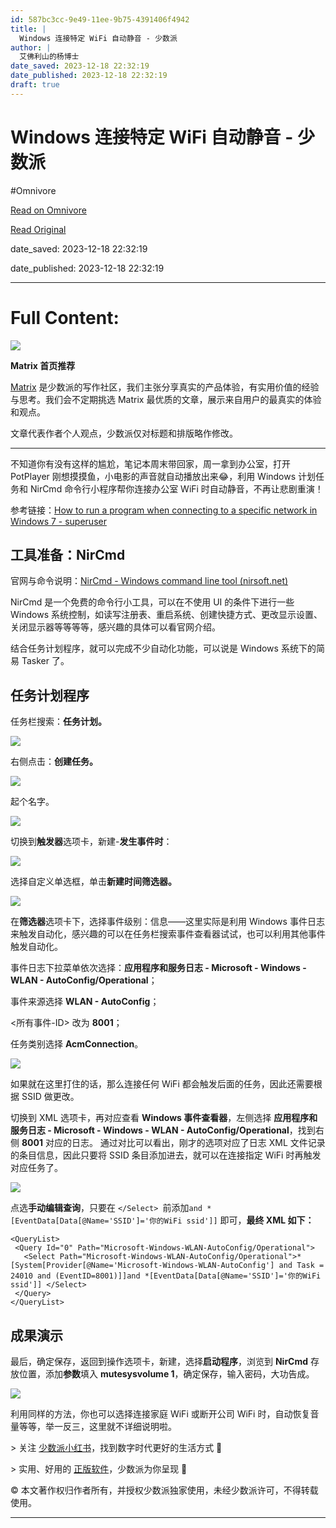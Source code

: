 ```yaml
---
id: 587bc3cc-9e49-11ee-9b75-4391406f4942
title: |
  Windows 连接特定 WiFi 自动静音 - 少数派
author: |
  艾佛利山的杨博士
date_saved: 2023-12-18 22:32:19
date_published: 2023-12-18 22:32:19
draft: true
---
```


# Windows 连接特定 WiFi 自动静音 - 少数派
#Omnivore

[Read on Omnivore](https://omnivore.app/me/windows-wi-fi-18c8135c8b8)

[Read Original](https://sspai.com/post/84576)

date_saved: 2023-12-18 22:32:19

date_published: 2023-12-18 22:32:19

--- 

# Full Content: 

![](https://proxy-prod.omnivore-image-cache.app/0x0,sSNuZLxfp8o7RI3lDkqsOqoo2JVByWR4hKLiM8IJLEQQ/https://cdn.sspai.com//2020/07/15/03489f13d747077eafb9f844d842ed53.png)

**Matrix 首页推荐** 

[Matrix](https://sspai.com/matrix) 是少数派的写作社区，我们主张分享真实的产品体验，有实用价值的经验与思考。我们会不定期挑选 Matrix 最优质的文章，展示来自用户的最真实的体验和观点。

文章代表作者个人观点，少数派仅对标题和排版略作修改。

---

不知道你有没有这样的尴尬，笔记本周末带回家，周一拿到办公室，打开 PotPlayer 刚想摸摸鱼，小电影的声音就自动播放出来😂，利用 Windows 计划任务和 NirCmd 命令行小程序帮你连接办公室 WiFi 时自动静音，不再让悲剧重演！

参考链接：[How to run a program when connecting to a specific network in Windows 7 - superuser](https://sspai.com/link?target=https%3A%2F%2Fsuperuser.com%2Fquestions%2F92414%2Fhow-to-run-a-program-when-connecting-to-a-specific-network-in-windows-7)

## 工具准备：NirCmd

官网与命令说明：[NirCmd - Windows command line tool (nirsoft.net)](https://sspai.com/link?target=https%3A%2F%2Fwww.nirsoft.net%2Futils%2Fnircmd.html)

NirCmd 是一个免费的命令行小工具，可以在不使用 UI 的条件下进行一些 Windows 系统控制，如读写注册表、重启系统、创建快捷方式、更改显示设置、关闭显示器等等等等，感兴趣的具体可以看官网介绍。

结合任务计划程序，就可以完成不少自动化功能，可以说是 Windows 系统下的简易 Tasker 了。

## 任务计划程序

任务栏搜索：**任务计划。**

![](https://proxy-prod.omnivore-image-cache.app/0x0,saPAAcycCoZx7Jd-2flRBerKiGroQVvsDlz5Orv3DeYo/https://cdn.sspai.com/2023/11/23/1b5c51b34e967b9a1442d5aa5cb30844.png)

右侧点击：**创建任务。**

![](https://proxy-prod.omnivore-image-cache.app/0x0,sdc1Cum-pxn3ujIPxBikp8hVKKgSjkk9zvvQQmteT_n4/https://cdn.sspai.com/2023/11/23/6af513b5aa8402814591d1e709039c93.png)

起个名字。

![](https://proxy-prod.omnivore-image-cache.app/0x0,svkkL8tJCcKRVK7GcJDZ2Xmz3JbzWzbe8AhRApF94PhQ/https://cdn.sspai.com/2023/11/23/98e1a07ea16fe00fac5c0b17ee2be89c.png)

切换到**触发器**选项卡，新建-**发生事件时**：

![](https://proxy-prod.omnivore-image-cache.app/0x0,ss1VVL0EMIwR0r-Rucpfka3zwDlvbTRImJ3bhD_VMltU/https://cdn.sspai.com/2023/11/23/9d11c8f2b86cb334fce0a567737ced7e.png)

选择自定义单选框，单击**新建时间筛选器。**

![](https://proxy-prod.omnivore-image-cache.app/0x0,s3od7SZq5q2RrnZSvgMX9u_py-IEcECwG8JtI3cgWomE/https://cdn.sspai.com/2023/11/23/c5270e2fe5568807718cd551667f7d0e.png)

在**筛选器**选项卡下，选择事件级别：信息——这里实际是利用 Windows 事件日志来触发自动化，感兴趣的可以在任务栏搜索事件查看器试试，也可以利用其他事件触发自动化。

事件日志下拉菜单依次选择：**应用程序和服务日志 - Microsoft - Windows - WLAN - AutoConfig/Operational**；

事件来源选择 **WLAN - AutoConfig**；

<所有事件-ID> 改为 **8001**；

任务类别选择 **AcmConnection**。

![](https://proxy-prod.omnivore-image-cache.app/0x0,synM_x5JatiMcjaepeSCBFttQY0zO7TmtNwDppFYuCLw/https://cdn.sspai.com/2023/11/23/f6547fc96c0dcd09e7f9821f2a9fdf2a.png)

如果就在这里打住的话，那么连接任何 WiFi 都会触发后面的任务，因此还需要根据 SSID 做更改。

切换到 XML 选项卡，再对应查看 **Windows 事件查看器**，左侧选择 **应用程序和服务日志 - Microsoft - Windows - WLAN - AutoConfig/Operational**，找到右侧 **8001** 对应的日志。 通过对比可以看出，刚才的选项对应了日志 XML 文件记录的条目信息，因此只要将 SSID 条目添加进去，就可以在连接指定 WiFi 时再触发对应任务了。

![](https://proxy-prod.omnivore-image-cache.app/0x0,socLsLAVcJOwGNu4zc3sg0eWSEvryRsj_4t6otwRftZk/https://cdn.sspai.com/2023/11/23/9c125857607ec0c98af54a19f7d5fe77.png)

点选**手动编辑查询**，只要在 `</Select> `前添加`and *[EventData[Data[@Name='SSID']='你的WiFi ssid']]` 即可，**最终 XML 如下：**

```pgsql
<QueryList>
 <Query Id="0" Path="Microsoft-Windows-WLAN-AutoConfig/Operational">
   <Select Path="Microsoft-Windows-WLAN-AutoConfig/Operational">*[System[Provider[@Name='Microsoft-Windows-WLAN-AutoConfig'] and Task = 24010 and (EventID=8001)]]and *[EventData[Data[@Name='SSID']='你的WiFi ssid']] </Select>
 </Query>
</QueryList>
```

## 成果演示

最后，确定保存，返回到操作选项卡，新建，选择**启动程序**，浏览到 **NirCmd** 存放位置，添加**参数**填入 **mutesysvolume 1**，确定保存，输入密码，大功告成。 

![](https://proxy-prod.omnivore-image-cache.app/0x0,so8oWifUmvivn6kTKwFMrUACI46NYjSH-QV7Najeu2ZI/https://cdn.sspai.com/2023/11/23/c6f53f99299bc6bee6ce4ce6f3e6c422.gif)

利用同样的方法，你也可以选择连接家庭 WiFi 或断开公司 WiFi 时，自动恢复音量等等，举一反三，这里就不详细说明啦。 

\> 关注 [少数派小红书](https://sspai.com/link?target=https%3A%2F%2Fwww.xiaohongshu.com%2Fuser%2Fprofile%2F63f5d65d000000001001d8d4)，找到数字时代更好的生活方式 🎊

\> 实用、好用的 [正版软件](https://sspai.com/mall)，少数派为你呈现 🚀

© 本文著作权归作者所有，并授权少数派独家使用，未经少数派许可，不得转载使用。

---

